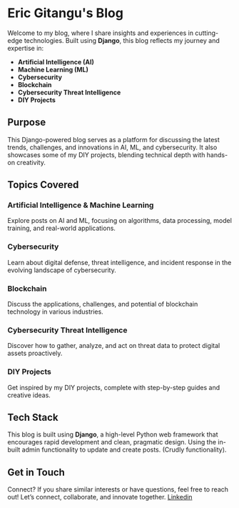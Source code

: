# Eric Gitangu's Blog

Welcome to my blog, where I share insights and experiences in cutting-edge technologies. Built using **Django**, this blog reflects my journey and expertise in:

- **Artificial Intelligence (AI)**
- **Machine Learning (ML)**
- **Cybersecurity**
- **Blockchain**
- **Cybersecurity Threat Intelligence**
- **DIY Projects**

## Purpose

This Django-powered blog serves as a platform for discussing the latest trends, challenges, and innovations in AI, ML, and cybersecurity. It also showcases some of my DIY projects, blending technical depth with hands-on creativity.

## Topics Covered

### Artificial Intelligence & Machine Learning

Explore posts on AI and ML, focusing on algorithms, data processing, model training, and real-world applications.

### Cybersecurity

Learn about digital defense, threat intelligence, and incident response in the evolving landscape of cybersecurity.

### Blockchain

Discuss the applications, challenges, and potential of blockchain technology in various industries.

### Cybersecurity Threat Intelligence

Discover how to gather, analyze, and act on threat data to protect digital assets proactively.

### DIY Projects

Get inspired by my DIY projects, complete with step-by-step guides and creative ideas.

## Tech Stack

This blog is built using **Django**, a high-level Python web framework that encourages rapid development and clean, pragmatic design. Using the in-built
admin functionality to update and create posts. (Crudly functionality).

## Get in Touch

Connect? If you share similar interests or have questions, feel free to reach out! Let’s connect, collaborate, and innovate together. [Linkedin](https://linkedin.com/in/ericgitangu)
